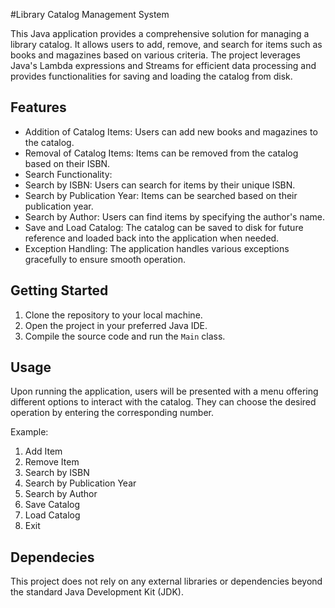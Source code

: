 #Library Catalog Management System

This Java application provides a comprehensive solution for managing a library catalog. It allows users to add, remove, and search for items such as books and magazines based on various criteria. The project leverages Java's Lambda expressions and Streams for efficient data processing and provides functionalities for saving and loading the catalog from disk.

## Features

- Addition of Catalog Items: Users can add new books and magazines to the catalog.
- Removal of Catalog Items: Items can be removed from the catalog based on their ISBN.
- Search Functionality:
- Search by ISBN: Users can search for items by their unique ISBN.
- Search by Publication Year: Items can be searched based on their publication year.
- Search by Author: Users can find items by specifying the author's name.
- Save and Load Catalog: The catalog can be saved to disk for future reference and loaded back into the application when needed.
- Exception Handling: The application handles various exceptions gracefully to ensure smooth operation.

## Getting Started

1. Clone the repository to your local machine.
2. Open the project in your preferred Java IDE.
3. Compile the source code and run the `Main` class.

## Usage

Upon running the application, users will be presented with a menu offering different options to interact with the catalog. They can choose the desired operation by entering the corresponding number.

Example:

1. Add Item
2. Remove Item
3. Search by ISBN
4. Search by Publication Year
5. Search by Author
6. Save Catalog
7. Load Catalog
8. Exit

## Dependecies

This project does not rely on any external libraries or dependencies beyond the standard Java Development Kit (JDK).

